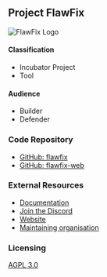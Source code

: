 ## Project FlawFix

![FlawFix Logo](https://raw.githubusercontent.com/l3montree-dev/flawfix/main/images/logo_horizontal.svg)

#### Classification

* <i class="fas fa-tint" style="color:#233e81;"></i> Incubator Project
* <i class="fas fa-tools" style="color:#233e81;"></i> Tool

#### Audience

* <i class="fas fa-toolbox" style="color:#233e81;"></i> Builder
* <i class="fas fa-shield-alt" style="color:#233e81;"></i> Defender

### Code Repository
* [GitHub: flawfix](https://github.com/l3montree-dev/flawfix)
* [GitHub: flawfix-web](https://github.com/l3montree-dev/flawfix-web)

### External Resources

* [Documentation](https://flawfix.dev/docs/getting-started)
* [Join the Discord](https://discord.gg/bTPytR7Uau)
* [Website](https://flawfix.dev/)
* [Maintaining organisation](https://l3montree.com/)

### Licensing

[AGPL 3.0](https://www.gnu.org/licenses/agpl-3.0.en.html)

